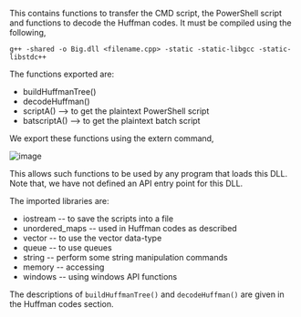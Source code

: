 This contains functions to transfer the CMD script, the PowerShell script and functions to decode the Huffman codes. It must be compiled using the following,

    g++ -shared -o Big.dll <filename.cpp> -static -static-libgcc -static-libstdc++

The functions exported are:

- buildHuffmanTree()
- decodeHuffman()
- scriptA() --> to get the plaintext PowerShell script
- batscriptA() --> to get the plaintext batch script

We export these functions using the extern command, 

![image](https://github.com/pUrGe12/Beep-AttackVector/assets/153343775/efc6f57a-3882-4ca5-b9aa-369007e2c3b5)

This allows such functions to be used by any program that loads this DLL. Note that, we have not defined an API entry point for this DLL. 

The imported libraries are:
-	iostream					    -- 		to save the scripts into a file
-	unordered_maps				-- 		used in Huffman codes as described
-	vector					      -- 		to use the vector data-type
-	queue					        -- 		to use queues
-	string					      -- 		perform some string manipulation commands
-	memory					      -- 		accessing 
-	windows				        -- 		using windows API functions

The descriptions of `buildHuffmanTree()` and `decodeHuffman()` are given in the Huffman codes section.
